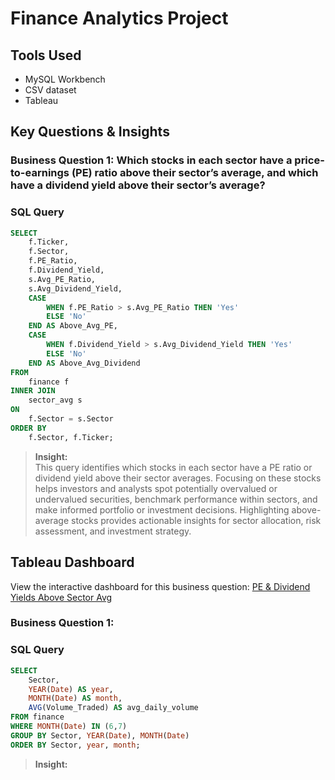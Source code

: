 # Finance Analytics Project

## Tools Used
- MySQL Workbench
- CSV dataset
- Tableau

## Key Questions & Insights

### Business Question 1: Which stocks in each sector have a price-to-earnings (PE) ratio above their sector’s average, and which have a dividend yield above their sector’s average?

### SQL Query
```sql
SELECT 
    f.Ticker,
    f.Sector,
    f.PE_Ratio,
    f.Dividend_Yield,
    s.Avg_PE_Ratio,
    s.Avg_Dividend_Yield,
    CASE 
        WHEN f.PE_Ratio > s.Avg_PE_Ratio THEN 'Yes'
        ELSE 'No'
    END AS Above_Avg_PE,
    CASE 
        WHEN f.Dividend_Yield > s.Avg_Dividend_Yield THEN 'Yes'
        ELSE 'No'
    END AS Above_Avg_Dividend
FROM 
    finance f
INNER JOIN 
    sector_avg s
ON 
    f.Sector = s.Sector
ORDER BY 
    f.Sector, f.Ticker;
```

> **Insight:**  
> This query identifies which stocks in each sector have a PE ratio or dividend yield above their sector averages. Focusing on these stocks helps investors and analysts spot potentially overvalued or undervalued securities, benchmark performance within sectors, and make informed portfolio or investment decisions. Highlighting above-average stocks provides actionable insights for sector allocation, risk assessment, and investment strategy.

## Tableau Dashboard

View the interactive dashboard for this business question: [PE & Dividend Yields Above Sector Avg](https://public.tableau.com/app/profile/xavier.fragoso/viz/FinancialAnalysisonStocks/PEDividendYieldsAboveSectorAvg)

### Business Question 1:

### SQL Query
```sql
SELECT
    Sector,
    YEAR(Date) AS year,
    MONTH(Date) AS month,
    AVG(Volume_Traded) AS avg_daily_volume
FROM finance
WHERE MONTH(Date) IN (6,7)
GROUP BY Sector, YEAR(Date), MONTH(Date)
ORDER BY Sector, year, month;
```

> **Insight:**  
> 
